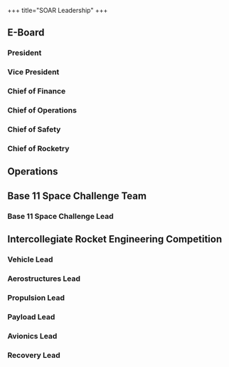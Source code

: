 +++
title="SOAR Leadership"
+++

## E-Board

### President

### Vice President

### Chief of Finance

### Chief of Operations

### Chief of Safety

### Chief of Rocketry

## Operations

## Base 11 Space Challenge Team

### Base 11 Space Challenge Lead

## Intercollegiate Rocket Engineering Competition

### Vehicle Lead

### Aerostructures Lead

### Propulsion Lead

### Payload Lead

### Avionics Lead

### Recovery Lead








